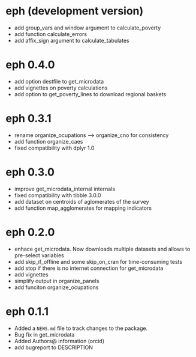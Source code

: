 # eph (development version)
* add group_vars and window argument to calculate_poverty
* add function calculate_errors 
* add affix_sign argument to calculate_tabulates

# eph 0.4.0

* add option destfile to get_microdata
* add vignettes on poverty calculations
* add option to get_poverty_lines to download regional baskets

# eph 0.3.1

* rename organize_ocupations --> organize_cno for consistency
* add function organize_caes
* fixed compatibility with dplyr 1.0

# eph 0.3.0

* improve get_microdata_internal internals
* fixed compatibility with tibble 3.0.0
* add dataset on centroids of aglomerates of the survey
* add function map_agglomerates for mapping indicators

# eph 0.2.0
* enhace get_microdata. Now downloads multiple datasets and allows to pre-select variables
* add skip_if_offline and some skip_on_cran for time-consuming tests
* add stop if there is no internet connection for get_microdata
* add vignettes
* simplify output in organize_panels
* add funciton organize_ocupations


# eph 0.1.1

* Added a `NEWS.md` file to track changes to the package.
* Bug fix in get_microdata
* Added Authors@ information (orcid)
* add bugreport to DESCRIPTION


